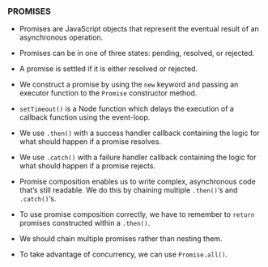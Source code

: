 ### PROMISES ###

* Promises are JavaScript objects that represent the eventual result of an asynchronous operation.

* Promises can be in one of three states: pending, resolved, or rejected.

* A promise is settled if it is either resolved or rejected.

* We construct a promise by using the `new` keyword and passing an executor function to the `Promise` constructor method.

* `setTimeout()` is a Node function which delays the execution of a callback function using the event-loop.

* We use `.then()` with a success handler callback containing the logic for what should happen if a promise resolves.

* We use `.catch()` with a failure handler callback containing the logic for what should happen if a promise rejects.

* Promise composition enables us to write complex, asynchronous code that’s still readable. We do this by chaining multiple `.then()`‘s and `.catch()`‘s.

* To use promise composition correctly, we have to remember to `return` promises constructed within a `.then()`.

* We should chain multiple promises rather than nesting them.

* To take advantage of concurrency, we can use `Promise.all()`.